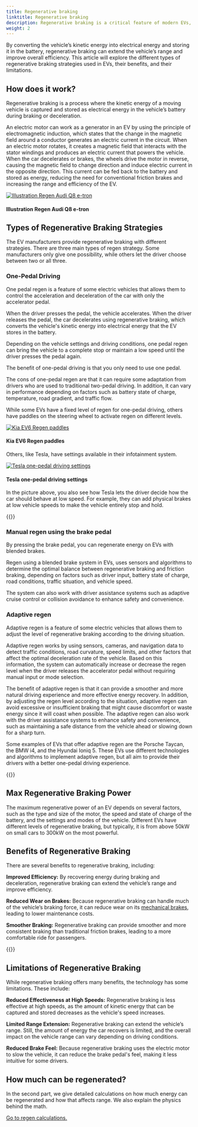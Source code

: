 ```yaml
---
title: Regenerative braking
linktitle: Regenerative braking
description: Regenerative braking is a critical feature of modern EVs, allowing the vehicle to recover energy during braking and deceleration.
weight: 2
---
```

<!-- markdownlint-disable MD033 -->
By converting the vehicle’s kinetic energy into electrical energy and storing it in the battery, regenerative braking can extend the vehicle’s range and improve overall efficiency. This article will explore the different types of regenerative braking strategies used in EVs, their benefits, and their limitations.

## How does it work?

Regenerative braking is a process where the kinetic energy of a moving vehicle is captured and stored as electrical energy in the vehicle’s battery during braking or deceleration.

An electric motor can work as a generator in an EV by using the principle of electromagnetic induction, which states that the change in the magnetic field around a conductor generates an electric current in the circuit. When an electric motor rotates, it creates a magnetic field that interacts with the stator windings and produces an electric current that powers the vehicle. When the car decelerates or brakes, the wheels drive the motor in reverse, causing the magnetic field to change direction and induce electric current in the opposite direction. This current can be fed back to the battery and stored as energy, reducing the need for conventional friction brakes and increasing the range and efficiency of the EV.

<figur>
    <a href="https://media.evkx.net/multimedia/technology/regen/illustration1.jpg">
        <img src="https://media.evkx.net/multimedia/technology/regen/illustration1_st.jpg" alt="Illustration Regen Audi Q8 e-tron" title="Illustration Regen Audi Q8 e-tron">
    </a>
    <figcaption><h4>Illustration Regen Audi Q8 e-tron</h4></figcaption>
</figur>

## Types of Regenerative Braking Strategies

The EV manufacturers provide regenerative braking with different strategies. There are three main types of regen strategy. Some manufacturers only give one possibility, while others let the driver choose between two or all three.

### One-Pedal Driving

One pedal regen is a feature of some electric vehicles that allows them to control the acceleration and deceleration of the car with only the accelerator pedal.

When the driver presses the pedal, the vehicle accelerates.  When the driver releases the pedal, the car decelerates using regenerative braking, which converts the vehicle's kinetic energy into electrical energy that the EV stores in the battery.



Depending on the vehicle settings and driving conditions, one pedal regen can bring the vehicle to a complete stop or maintain a low speed until the driver presses the pedal again.

The benefit of one-pedal driving is that you only need to use one pedal.

The cons of one-pedal regen are that it can require some adaptation from drivers who are used to traditional two-pedal driving. In addition, it can vary in performance depending on factors such as battery state of charge, temperature, road gradient, and traffic flow.

While some EVs have a fixed level of regen for one-pedal driving, others have paddles on the steering wheel to activate regen on different levels.

<figur>
    <a href="https://media.evkx.net/multimedia/technology/regen/kiaev6regenpaddles.jpg">
        <img src="https://media.evkx.net/multimedia/technology/regen/kiaev6regenpaddles_st.jpg" alt="Kia EV6 Regen paddles" title="Kia EV6 Regen paddles">
    </a>
    <figcaption><h4>Kia EV6 Regen paddles</h4></figcaption>
</figur>

Others, like Tesla, have settings available in their infotainment system. 

<figur>
    <a href="https://media.evkx.net/multimedia/technology/regen/teslaregensetting.jpg">
        <img src="https://media.evkx.net/multimedia/technology/regen/teslaregensetting_st.jpg" alt="Tesla one-pedal driving settings" title="Tesla one-pedal driving settings">
    </a>
    <figcaption><h4>Tesla one-pedal driving settings</h4></figcaption>
</figur>

In the picture above, you also see how Tesla lets the driver decide how the car should behave at low speed. For example, they can add physical brakes at low vehicle speeds to make the vehicle entirely stop and hold.

{{<evkxdisplayaddarticle />}}

### Manual regen using the brake pedal

By pressing the brake pedal, you can regenerate energy on EVs with blended brakes.

Regen using a blended brake system in EVs, uses sensors and algorithms to determine the optimal balance between regenerative braking and friction braking, depending on factors such as driver input, battery state of charge, road conditions, traffic situation, and vehicle speed.

The system can also work with driver assistance systems such as adaptive cruise control or collision avoidance to enhance safety and convenience.

### Adaptive regen

Adaptive regen is a feature of some electric vehicles that allows them to adjust the level of regenerative braking according to the driving situation.

Adaptive regen works by using sensors, cameras, and navigation data to detect traffic conditions, road curvature, speed limits, and other factors that affect the optimal deceleration rate of the vehicle. Based on this information, the system can automatically increase or decrease the regen level when the driver releases the accelerator pedal without requiring manual input or mode selection.

The benefit of adaptive regen is that it can provide a smoother and more natural driving experience and more effective energy recovery. In addition, by adjusting the regen level according to the situation, adaptive regen can avoid excessive or insufficient braking that might cause discomfort or waste energy since it will coast when possible. The adaptive regen can also work with the driver assistance systems to enhance safety and convenience, such as maintaining a safe distance from the vehicle ahead or slowing down for a sharp turn.

Some examples of EVs that offer adaptive regen are the Porsche Taycan, the BMW i4, and the Hyundai Ioniq 5. These EVs use different technologies and algorithms to implement adaptive regen, but all aim to provide their drivers with a better one-pedal driving experience.

{{<evkxdisplayaddarticle />}}

## Max Regenerative Braking Power

The maximum regenerative power of an EV depends on several factors, such as the type and size of the motor, the speed and state of charge of the battery, and the settings and modes of the vehicle. Different EVs have different levels of regenerative braking, but typically, it is from above 50kW on small cars to 300kW on the most powerful.

## Benefits of Regenerative Braking

There are several benefits to regenerative braking, including:

**Improved Efficiency:** By recovering energy during braking and deceleration, regenerative braking can extend the vehicle’s range and improve efficiency.

**Reduced Wear on Brakes:** Because regenerative braking can handle much of the vehicle’s braking force, it can reduce wear on its [mechanical brakes](../brakes/), leading to lower maintenance costs.

**Smoother Braking:** Regenerative braking can provide smoother and more consistent braking than traditional friction brakes, leading to a more comfortable ride for passengers.

{{<evkxdisplayaddarticle />}}

## Limitations of Regenerative Braking

While regenerative braking offers many benefits, the technology has some limitations. These include:

**Reduced Effectiveness at High Speeds:** Regenerative braking is less effective at high speeds, as the amount of kinetic energy that can be captured and stored decreases as the vehicle's speed increases.

**Limited Range Extension:** Regenerative braking can extend the vehicle’s range. Still, the amount of energy the car recovers is limited, and the overall impact on the vehicle range can vary depending on driving conditions.

**Reduced Brake Feel:** Because regenerative braking uses the electric motor to slow the vehicle, it can reduce the brake pedal's feel, making it less intuitive for some drivers.

## How much can be regenerated?

In the second part, we give detailed calculations on how much energy can be regenerated and how that affects range. We also explain the physics behind the math.

[Go to regen calculations.](calculations)